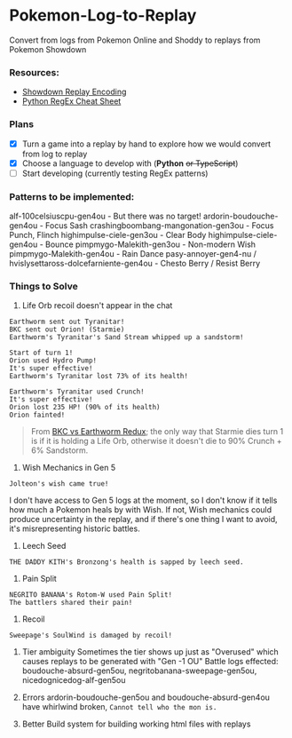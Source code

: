 # Pokemon-Log-to-Replay
Convert from logs from Pokemon Online and Shoddy to replays from Pokemon Showdown

### Resources:
- [Showdown Replay Encoding](https://github.com/smogon/pokemon-showdown/blob/master/sim/SIM-PROTOCOL.md)
- [Python RegEx Cheat Sheet](https://www.geeksforgeeks.org/python-regex-cheat-sheet/)

### Plans
- [x] Turn a game into a replay by hand to explore how we would convert from log to replay
- [x] Choose a language to develop with (**Python** ~~or TypeScript~~)
- [ ] Start developing (currently testing RegEx patterns)

### Patterns to be implemented:

alf-100celsiuscpu-gen4ou - But there was no target!
ardorin-boudouche-gen4ou - Focus Sash
crashingboombang-mangonation-gen3ou - Focus Punch, Flinch
highimpulse-ciele-gen3ou - Clear Body
highimpulse-ciele-gen4ou - Bounce
pimpmygo-Malekith-gen3ou - Non-modern Wish
pimpmygo-Malekith-gen4ou - Rain Dance
pasy-annoyer-gen4-nu / hvislysettaross-dolcefarniente-gen4ou - Chesto Berry / Resist Berry


### Things to Solve

1. Life Orb recoil doesn't appear in the chat
```
Earthworm sent out Tyranitar!
BKC sent out Orion! (Starmie)
Earthworm's Tyranitar's Sand Stream whipped up a sandstorm!

Start of turn 1!
Orion used Hydro Pump!
It's super effective!
Earthworm's Tyranitar lost 73% of its health!

Earthworm's Tyranitar used Crunch!
It's super effective!
Orion lost 235 HP! (90% of its health)
Orion fainted!
```
> From [BKC vs Earthworm Redux](https://www.smogon.com/forums/threads/past-gen-battle-logs.3483431); the only way that Starmie dies turn 1 is if it is holding a Life Orb, otherwise it doesn't die to 90% Crunch + 6% Sandstorm.

1. Wish Mechanics in Gen 5
```
Jolteon's wish came true!
```
I don't have access to Gen 5 logs at the moment, so I don't know if it tells how much a Pokemon heals by with Wish. If not, Wish mechanics could produce uncertainty in the replay, and if there's one thing I want to avoid, it's misrepresenting historic battles.

1. Leech Seed
```
THE DADDY KITH's Bronzong's health is sapped by leech seed.
```
1. Pain Split
```
NEGRITO BANANA's Rotom-W used Pain Split!
The battlers shared their pain!
```

1. Recoil
```
Sweepage's SoulWind is damaged by recoil!
```

1. Tier ambiguity
Sometimes the tier shows up just as "Overused" which causes replays to be generated with "Gen -1 OU"
Battle logs effected: boudouche-absurd-gen5ou, negritobanana-sweepage-gen5ou, nicedognicedog-alf-gen5ou

1. Errors
ardorin-boudouche-gen5ou and boudouche-absurd-gen4ou have whirlwind broken, `Cannot tell who the mon is.`

1. Better Build system for building working html files with replays
